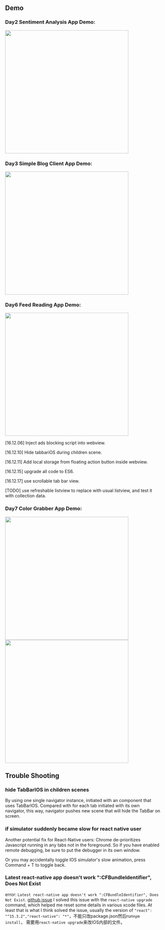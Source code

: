 ## Demo

### Day2 Sentiment Analysis App Demo:

<img src="https://github.com/chocoluffy/ReactNativeEveryday/blob/master/images/Jun-24-2016%2014-49-54.gif" height="400" />

### Day3 Simple Blog Client App Demo:

<img src="https://github.com/chocoluffy/ReactNativeEveryday/blob/master/images/react-native-simpleNavigator.gif" height="400" />

### Day6 Feed Reading App Demo:

<img src="https://github.com/chocoluffy/ReactNativeEveryday/blob/master/images/Day6FeedsApp2.gif" height="400" />

[16.12.06] Inject ads blocking script into webview.

[16.12.10] Hide tabbariOS during children scene.

[16.12.11] Add local storage from floating action button inside webview.

[16.12.15] upgrade all code to ES6.

[16.12.17] use scrollable tab bar view.

[TODO] use refreshable listview to replace with usual listview, and test it with collection data.

### Day7 Color Grabber App Demo:

<img src="https://github.com/chocoluffy/ReactNativeEveryday/blob/master/images/Day7ColorGrabber.gif" height="400" />
<img src="https://github.com/chocoluffy/ReactNativeEveryday/blob/master/images/Day7ColorGrabber2.gif" height="400" />

## Trouble Shooting

### hide TabBarIOS in children scenes

By using one single navigator instance, initiated with an component that uses TabBarIOS. Compared with for each tab initiated with its own navigator, this way, navigator pushes new scene that will hide the TabBar on screen.

### if simulator suddenly became slow for react native user

Another potential fix for React-Native users: Chrome de-prioritizes Javascript running in any tabs not in the foreground. So if you have enabled remote debugging, be sure to put the debugger in its own window. 

Or you may accidentally toggle IOS simulator's slow animation, press Command + T to toggle back.

### Latest react-native app doesn't work ":CFBundleIdentifier", Does Not Exist

error: `Latest react-native app doesn't work ":CFBundleIdentifier", Does Not Exist`. [github issue](https://github.com/facebook/react-native/issues/7308) I solved this issue with the `react-native upgrade` command, which helped me reset some details in various xcode files. At least that is what I think solved the issue, usually the version of `"react": "^15.3.2","react-native": "*"`，不能只改package.json然后run`npm install`， 需要用`react-native upgrade`来改IOS内部的文件。
